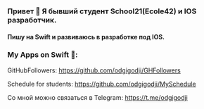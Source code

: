 ### Привет 👋 Я бывший студент School21(Ecole42) и IOS разработчик.
#### Пишу на Swift и развиваюсь в разработке под IOS.


### Му Apps on Swift 📱:
GitHubFollowers: https://github.com/odgigodji/GHFollowers

Schedule for students: https://github.com/odgigodji/MySchedule

<!-- List of characters from Rick and Morty: https://github.com/odgigodji/RickAndMorty -->

<!-- Chose models in AR: https://github.com/odgigodji/ModelPickerApp -->

Со мной можно связаться в Telegram: https://t.me/odgigodji
<!-- Instagram: @nikitaevvv -->
